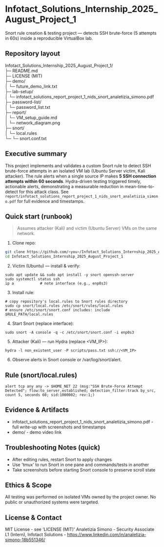 # Infotact_Solutions_Internship_2025_August_Project_1
Snort rule creation &amp; testing project — detects SSH brute-force (5 attempts in 60s) inside a reproducible VirtualBox lab.

## Repository layout
Infotact_Solutions_Internship_2025_August_Project_1/  
├─ README.md  
├─ LICENSE (MIT)  
├─ demo/  
│ └─ future_demo_link.txt  
├─ lab-setup/  
│ └─ infotact_solutions_report_project_1_nids_snort_analetizia_simono.pdf  
├─ password-list/  
│ └─ password_list.txt  
├─ report/  
│ └─ VM_setup_guide.md  
│ └─ network_diagram.png  
├─ snort/  
│ └─ local.rules  
└─ └─ snort.conf.txt  

## Executive summary
This project implements and validates a custom Snort rule to detect SSH brute-force attempts in an isolated VM lab (Ubuntu Server victim, Kali attacker). The rule alerts when a single source IP makes **5 SSH connection attempts within 60 seconds**. Hydra-driven testing triggered timely, actionable alerts, demonstrating a measurable reduction in mean-time-to-detect for this attack class. See `report/infotact_solutions_report_project_1_nids_snort_analetizia_simono.pdf` for full evidence and timestamps.

## Quick start (runbook)
> Assumes attacker (Kali) and victim (Ubuntu Server) VMs on the same network.

1. Clone repo:
```bash
git clone https://github.com/<you>/Infotact_Solutions_Internship_2025_August_Project_1.git
cd Infotact_Solutions_Internship_2025_August_Project_1
```

2. Victim (Ubuntu) — install &amp; verify:
```
sudo apt update && sudo apt install -y snort openssh-server
sudo systemctl status ssh
ip a            # note interface (e.g., enp0s3)
```

3. Install rule:
```
# copy repository's local.rules to Snort rules directory
sudo cp snort/local.rules /etc/snort/rules/local.rules
# ensure /etc/snort/snort.conf includes: include $RULE_PATH/local.rules
```

4. Start Snort (replace interface):
```
sudo snort -A console -q -c /etc/snort/snort.conf -i enp0s3
```

5. Attacker (Kali) — run Hydra (replace <VM_IP>):
```
hydra -l non_existent_user -P scripts/pass.txt ssh://<VM_IP>
```

6. Observe alerts in Snort console or /var/log/snort/alert.

## Rule (snort/local.rules)
```
alert tcp any any -> $HOME_NET 22 (msg:"SSH Brute-Force Attempt Detected"; flow:to_server,established; detection_filter:track by_src, count 5, seconds 60; sid:1000002; rev:1;)
```

## Evidence &amp; Artifacts
- infotact_solutions_report_project_1_nids_snort_analetizia_simono.pdf - full write-up with screenshots and timestamps
- demo/ - demo video link

## Troubleshooting Notes (quick)
- After editing rules, restart Snort to apply changes
- Use 'tmux' to run Snort in one pane and commands/tests in another
- Take screenshots before starting Snort console to preserve scroll state

## Ethics &amp; Scope
All testing was performed on isolated VMs owned by the project owner. No public or unauthorized systems were targeted.

## License &amp; Contact
MIT License - see 'LICENSE (MIT)'
Analetizia Simono - Security Associate L1 (Intern), Infotact Solutions - https://www.linkedin.com/in/analetizia-simono-18b551346/
